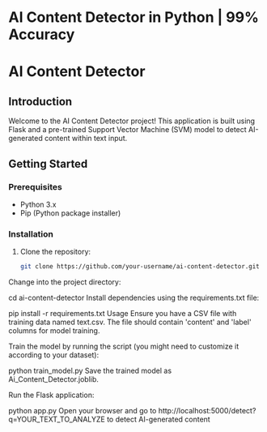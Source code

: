 # AI Content Detector  in Python | 99% Accuracy

# AI Content Detector

## Introduction

Welcome to the AI Content Detector project! This application is built using Flask and a pre-trained Support Vector Machine (SVM) model to detect AI-generated content within text input.

## Getting Started

### Prerequisites

- Python 3.x
- Pip (Python package installer)

### Installation

1. Clone the repository:
   ```bash
   git clone https://github.com/your-username/ai-content-detector.git
Change into the project directory:

cd ai-content-detector
Install dependencies using the requirements.txt file:


pip install -r requirements.txt
Usage
Ensure you have a CSV file with training data named text.csv. The file should contain 'content' and 'label' columns for model training.

Train the model by running the script (you might need to customize it according to your dataset):

python train_model.py
Save the trained model as Ai_Content_Detector.joblib.

Run the Flask application:

python app.py
Open your browser and go to http://localhost:5000/detect?q=YOUR_TEXT_TO_ANALYZE to detect AI-generated content
